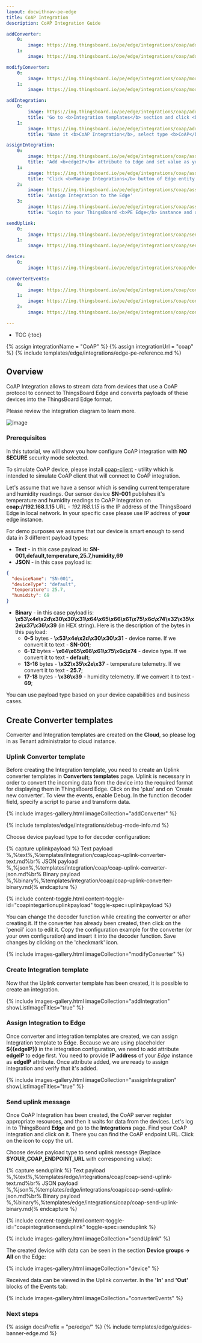 ```yaml
---
layout: docwithnav-pe-edge
title: CoAP Integration
description: CoAP Integration Guide

addConverter:
    0:
        image: https://img.thingsboard.io/pe/edge/integrations/coap/add-converter-step-1.png
    1:
        image: https://img.thingsboard.io/pe/edge/integrations/coap/add-converter-step-2.png

modifyConverter:
    0:
        image: https://img.thingsboard.io/pe/edge/integrations/coap/modify-converter-step-1.png
    1:
        image: https://img.thingsboard.io/pe/edge/integrations/coap/modify-converter-step-2.png

addIntegration:
    0:
        image: https://img.thingsboard.io/pe/edge/integrations/coap/add-integration-template-step-1.png
        title: 'Go to <b>Integration templates</b> section and click <b>Add new integration</b> button.'
    1:
        image: https://img.thingsboard.io/pe/edge/integrations/coap/add-integration-template-step-2.png
        title: 'Name it <b>CoAP Integration</b>, select type <b>CoAP</b>, turn the Debug mode on and from drop-down menus add recently created Uplink converter. Set Base URL as <b>${{edgeIP}}</b>. Please note down <b>CoAP endpoint URL</b> value - we will use it later in <b>coap-client</b> for testing CoAP Integration.'

assignIntegration:
    0:
        image: https://img.thingsboard.io/pe/edge/integrations/coap/assign-integration-step-1.png
        title: 'Add <b>edgeIP</b> attribute to Edge and set value as your Edge IP <b>192.168.1.15</b>. Please use <b>YOUR</b> IP address of your Edge instance!'
    1:
        image: https://img.thingsboard.io/pe/edge/integrations/coap/assign-integration-step-2.png
        title: 'Click <b>Manage Integrations</b> button of Edge entity'
    2:
        image: https://img.thingsboard.io/pe/edge/integrations/coap/assign-integration-step-3.png
        title: 'Assign Integration to the Edge'
    3:
        image: https://img.thingsboard.io/pe/edge/integrations/coap/assign-integration-step-4.png
        title: 'Login to your ThingsBoard <b>PE Edge</b> instance and open Integrations page - placeholder is going to be replaced by attribute value'

sendUplink:
    0:
        image: https://img.thingsboard.io/pe/edge/integrations/coap/send-uplink-step-1.png
    1:
        image: https://img.thingsboard.io/pe/edge/integrations/coap/send-uplink-step-2.png

device:
    0:
        image: https://img.thingsboard.io/pe/edge/integrations/coap/device.png

converterEvents:
    0:
        image: https://img.thingsboard.io/pe/edge/integrations/coap/converter-events-step-1.png
    1:
        image: https://img.thingsboard.io/pe/edge/integrations/coap/converter-events-step-2.png
    2:
        image: https://img.thingsboard.io/pe/edge/integrations/coap/converter-events-step-3.png

---
```


* TOC
{:toc}

{% assign integrationName = "CoAP" %}
{% assign integrationUrl = "coap" %}
{% include templates/edge/integrations/edge-pe-reference.md %}

## Overview

CoAP Integration allows to stream data from devices that use a CoAP protocol to connect to ThingsBoard Edge and converts payloads of these devices into the ThingsBoard Edge format.

Please review the integration diagram to learn more.

![image](https://img.thingsboard.io/user-guide/integrations/coap-integration.svg)

### Prerequisites

In this tutorial, we will show you how configure CoAP integration with **NO SECURE** security mode selected. 

To simulate CoAP device, please install [coap-client](http://manpages.ubuntu.com/manpages/focal/man5/coap-client.5.html) - utility which is intended to simulate CoAP client that will connect to CoAP integration.

Let's assume that we have a sensor which is sending current temperature and humidity readings.
Our sensor device **SN-001** publishes it's temperature and humidity readings to CoAP Integration on **coap://192.168.1.15** URL - *192.168.1.15* is the IP address of the ThingsBoard Edge in local network. In your specific case please use IP address of **your** edge instance.

For demo purposes we assume that our device is smart enough to send data in 3 different payload types:
- **Text** - in this case payload is: **SN-001,default,temperature,25.7,humidity,69**
- **JSON** - in this case payload is:

```json
{
  "deviceName": "SN-001",
  "deviceType": "default",
  "temperature": 25.7,
  "humidity": 69
}
```

- **Binary** - in this case payload is: **\x53\x4e\x2d\x30\x30\x31\x64\x65\x66\x61\x75\x6c\x74\x32\x35\x2e\x37\x36\x39** (in HEX string).
  Here is the description of the bytes in this payload:
    - **0-5** bytes - **\x53\x4e\x2d\x30\x30\x31** - device name. If we convert it to text - **SN-001**;
    - **6-12** bytes - **\x64\x65\x66\x61\x75\x6c\x74** - device type. If we convert it to text - **default**;
    - **13-16** bytes - **\x32\x35\x2e\x37** - temperature telemetry. If we convert it to text - **25.7**;
    - **17-18** bytes - **\x36\x39** - humidity telemetry. If we convert it to text - **69**;

You can use payload type based on your device capabilities and business cases.

## Create Converter templates

Converter and Integration templates are created on the **Cloud**, so please log in as Tenant administrator to cloud instance.

### Uplink Converter template

Before creating the Integration template, you need to create an Uplink converter templates in **Converters templates** page.
Uplink is necessary in order to convert the incoming data from the device into the required format for displaying them in ThingsBoard Edge.
Click on the 'plus' and on 'Create new converter'. To view the events, enable Debug.
In the function decoder field, specify a script to parse and transform data.

{% include images-gallery.html imageCollection="addConverter" %}

{% include templates/edge/integrations/debug-mode-info.md %}

Choose device payload type to for decoder configuration:

{% capture uplinkpayload %}
Text payload<br>%,%text%,%templates/integration/coap/coap-uplink-converter-text.md%br%
JSON payload<br>%,%json%,%templates/integration/coap/coap-uplink-converter-json.md%br%
Binary payload<br>%,%binary%,%templates/integration/coap/coap-uplink-converter-binary.md{% endcapture %}

{% include content-toggle.html content-toggle-id="coapintegartionuplinkpayload" toggle-spec=uplinkpayload %}

You can change the decoder function while creating the converter or after creating it.
If the converter has already been created, then click on the 'pencil' icon to edit it.
Copy the configuration example for the converter (or your own configuration) and insert it into the decoder function.
Save changes by clicking on the 'checkmark' icon.

{% include images-gallery.html imageCollection="modifyConverter" %}

### Create Integration template

Now that the Uplink converter template has been created, it is possible to create an integration.

{% include images-gallery.html imageCollection="addIntegration" showListImageTitles="true" %}

### Assign Integration to Edge

Once converter and integration templates are created, we can assign Integration template to Edge.
Because we are using placeholder **$\{\{edgeIP\}\}** in the integration configuration, we need to add attribute **edgeIP** to edge first.
You need to provide **IP address** of your *Edge* instance as **edgeIP** attribute.
Once attribute added, we are ready to assign integration and verify that it's added.

{% include images-gallery.html imageCollection="assignIntegration" showListImageTitles="true" %}

### Send uplink message

Once CoAP Integration has been created, the CoAP server register appropriate resources, and then it waits for data from the devices.
Let's log in to ThingsBoard **Edge** and go to the **Integrations** page. Find your CoAP integration and click on it. There you can find the CoAP endpoint URL. Click on the icon to copy the url.

Choose device payload type to send uplink message (Replace **$YOUR_COAP_ENDPOINT_URL** with corresponding value):

{% capture senduplink %}
Text payload<br>%,%text%,%templates/edge/integrations/coap/coap-send-uplink-text.md%br%
JSON payload<br>%,%json%,%templates/edge/integrations/coap/coap-send-uplink-json.md%br%
Binary payload<br>%,%binary%,%templates/edge/integrations/coap/coap-send-uplink-binary.md{% endcapture %}

{% include content-toggle.html content-toggle-id="coapintegrationsenduplink" toggle-spec=senduplink %}

{% include images-gallery.html imageCollection="sendUplink" %}

The created device with data can be seen in the section **Device groups -> All** on the Edge:

{% include images-gallery.html imageCollection="device" %}

Received data can be viewed in the Uplink converter. In the **'In'** and **'Out'** blocks of the Events tab:

{% include images-gallery.html imageCollection="converterEvents" %}

### Next steps

{% assign docsPrefix = "pe/edge/" %}
{% include templates/edge/guides-banner-edge.md %}
